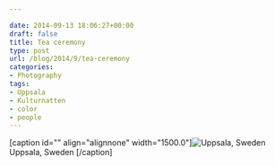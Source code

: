 ```yaml
---

date: 2014-09-13 18:06:27+00:00
draft: false
title: Tea ceremony
type: post
url: /blog/2014/9/tea-ceremony
categories:
- Photography
tags:
- Uppsala
- Kulturnatten
- color
- people
---
```


[caption id="" align="alignnone" width="1500.0"]![ Uppsala, Sweden ](/images/2014-09-13-20149tea-ceremony/image-asset.jpeg)
 Uppsala, Sweden [/caption]
